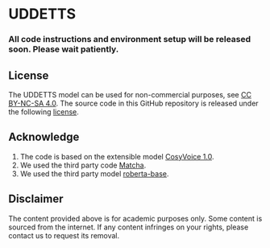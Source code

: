 # UDDETTS

### All code instructions and environment setup will be released soon. Please wait patiently.

## License
The UDDETTS model can be used for non-commercial purposes, see [CC BY-NC-SA 4.0](https://creativecommons.org/licenses/by-nc-sa/4.0/). The source code in this GitHub repository 
is released under the following [license](./LICENSE).

## Acknowledge
1. The code is based on the extensible model [CosyVoice 1.0](https://github.com/FunAudioLLM/CosyVoice).
2. We used the third party code [Matcha](https://github.com/shivammehta25/Matcha-TTS).
3. We used the third party model [roberta-base](https://huggingface.co/FacebookAI/roberta-base).


## Disclaimer
The content provided above is for academic purposes only. Some content is sourced from the internet. If any content infringes on your rights, please contact us to request its removal.